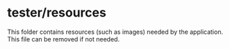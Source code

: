 # tester/resources

This folder contains resources (such as images) needed by the application. This file can
be removed if not needed.
